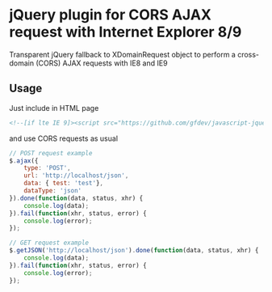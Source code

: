# jQuery plugin for CORS AJAX request with Internet Explorer 8/9

Transparent jQuery fallback to XDomainRequest object to perform a cross-domain (CORS) AJAX requests with IE8 and IE9

## Usage

Just include in HTML page

```HTML
<!--[if lte IE 9]><script src="https://github.com/gfdev/javascript-jquery-transport-xdr/blob/master/dist/jquery.transport.xdr.min.js"></script><![endif]-->
```

and use CORS requests as usual

```JavaScript
// POST request example
$.ajax({
    type: 'POST',
    url: 'http://localhost/json',
    data: { test: 'test'},
    dataType: 'json'
}).done(function(data, status, xhr) {
    console.log(data);
}).fail(function(xhr, status, error) {
    console.log(error);
});

// GET request example
$.getJSON('http://localhost/json').done(function(data, status, xhr) {
    console.log(data);
}).fail(function(xhr, status, error) {
    console.log(error);
});
```
